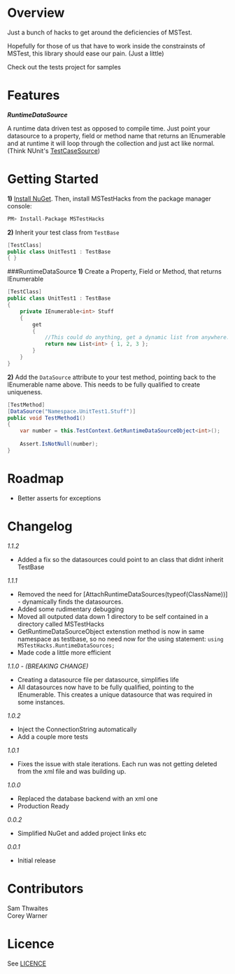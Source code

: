 Overview
==========================================================================
Just a bunch of hacks to get around the deficiencies of MSTest. 

Hopefully for those of us that have to work inside the constrainsts of MSTest, this library should ease our pain. (Just a little) 

Check out the tests project for samples

Features
==========================================================================
***RuntimeDataSource***

A runtime data driven test as opposed to compile time. Just point your datasource to a property, field or method name that returns an IEnumerable and at runtime it will loop through the collection and just act like normal. (Think NUnit's [TestCaseSource](http://nunit.org/index.php?p=testCaseSource&r=2.5))

Getting Started
==========================================================================
**1)** [Install NuGet](http://docs.nuget.org/docs/start-here/installing-nuget). Then, install MSTestHacks from the package manager console:
```csharp
PM> Install-Package MSTestHacks
``` 

**2)** Inherit your test class from `TestBase`
```csharp
[TestClass]
public class UnitTest1 : TestBase
{ }
```

###RuntimeDataSource
**1)** Create a Property, Field or Method, that returns IEnumerable
```csharp
[TestClass]
public class UnitTest1 : TestBase
{
    private IEnumerable<int> Stuff
    {
        get
        {
            //This could do anything, get a dynamic list from anywhere....
            return new List<int> { 1, 2, 3 };
        }
    }
}
```

**2)** Add the `DataSource` attribute to your test method, pointing back to the IEnumerable<T> name above. This needs to be fully qualified to create uniqueness.
```csharp
[TestMethod]
[DataSource("Namespace.UnitTest1.Stuff")]
public void TestMethod1()
{
    var number = this.TestContext.GetRuntimeDataSourceObject<int>();
    
    Assert.IsNotNull(number);
}
```

Roadmap
==========================================================================
* Better asserts for exceptions

Changelog
==========================================================================
*1.1.2*
- Added a fix so the datasources could point to an class that didnt inherit TestBase

*1.1.1*
- Removed the need for [AttachRuntimeDataSources(typeof(ClassName))] - dynamically finds the datasources.
- Added some rudimentary debugging
- Moved all outputed data down 1 directory to be self contained in a directory called MSTestHacks
- GetRuntimeDataSourceObject<T> extenstion method is now in same namespace as testbase, so no need now for the using statement: `using MSTestHacks.RuntimeDataSources;` 
- Made code a little more efficient

*1.1.0 - (BREAKING CHANGE)*
- Creating a datasource file per datasource, simplifies life
- All datasources now have to be fully qualified, pointing to the IEnumerable<T>. This creates a unique datasource that was required in some instances. 

*1.0.2*
- Inject the ConnectionString automatically
- Add a couple more tests

*1.0.1*
- Fixes the issue with stale iterations. Each run was not getting deleted from the xml file and was building up. 

*1.0.0*
- Replaced the database backend with an xml one
- Production Ready

*0.0.2*
- Simplified NuGet and added project links etc

*0.0.1*
- Initial release

Contributors
==========================================================================
Sam Thwaites    
Corey Warner

Licence
==========================================================================
See [LICENCE](https://github.com/Thwaitesy/MSTestHacks/blob/master/LICENCE)

